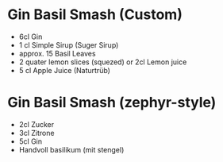 # Gin Basil Smash (Custom)

- 6cl Gin
- 1 cl Simple Sirup (Suger Sirup)
- approx. 15 Basil Leaves
- 2 quater lemon slices (squezed) or 2cl Lemon juice
- 5 cl Apple Juice (Naturtrüb)

# Gin Basil Smash (zephyr-style)

- 2cl Zucker
- 3cl Zitrone 
- 5cl Gin 
- Handvoll basilikum (mit stengel)

